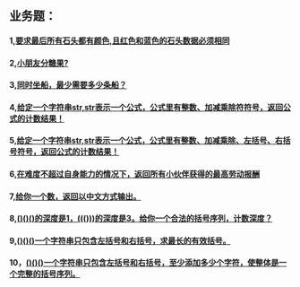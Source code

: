 ## 业务题：
#### 1,[要求最后所有石头都有颜色,且红色和蓝色的石头数据必须相同](https://github.com/sihaihou/algorithm/tree/master/src/com/reyco/algorithm/test/test1/Test1.java)
#### 2,[小朋友分糖果?](https://github.com/sihaihou/algorithm/tree/master/src/com/reyco/algorithm/test/test1/Test2.java)
#### 3,[同时坐船，最少需要多少条船？](https://github.com/sihaihou/algorithm/tree/master/src/com/reyco/algorithm/test/test1/Test3.java)
#### 4,[给定一个字符串str,str表示一个公式，公式里有整数、加减乘除符符号，返回公式的计数结果！](https://github.com/sihaihou/algorithm/tree/master/src/com/reyco/algorithm/test/test1/Test4.java)
#### 5,[给定一个字符串str,str表示一个公式，公式里有整数、加减乘除、左括号、右括号符号，返回公式的计数结果！](https://github.com/sihaihou/algorithm/tree/master/src/com/reyco/algorithm/test/test1/Test5.java)
#### 6,[在难度不超过自身能力的情况下，返回所有小伙伴获得的最高劳动报酬](https://github.com/sihaihou/algorithm/tree/master/src/com/reyco/algorithm/test/test1/Test6.java)
#### 7,[给你一个数，返回以中文方式输出。](https://github.com/sihaihou/algorithm/tree/master/src/com/reyco/algorithm/test/test1/Test7.java)
#### 8,[()()()的深度是1，((()))的深度是3。给你一个合法的括号序列，计数深度？](https://github.com/sihaihou/algorithm/tree/master/src/com/reyco/algorithm/test/test1/Test8.java)
#### 9,[()()()一个字符串只包含左括号和右括号，求最长的有效括号。](https://github.com/sihaihou/algorithm/tree/master/src/com/reyco/algorithm/test/test1/Test9.java)
#### 10，[()()()一个字符串只包含左括号和右括号，至少添加多少个字符，使整体是一个完整的括号序列。](https://github.com/sihaihou/algorithm/blob/master/src/com/reyco/algorithm/test/test1/Test10.java)
